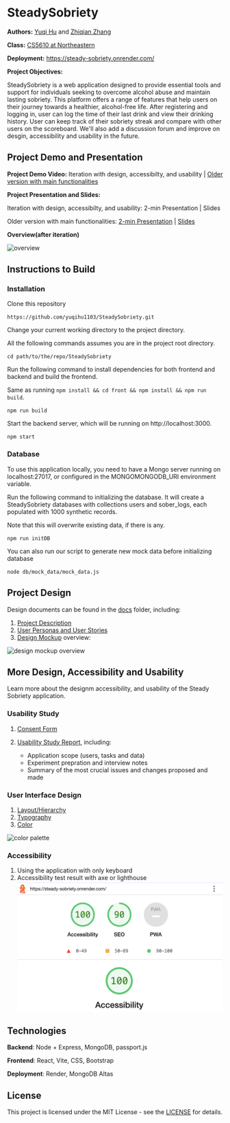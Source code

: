 # SteadySobriety

**Authors:** [Yuqi Hu](https://yuqihu1103.github.io/) and [Zhiqian Zhang](https://zhiqian-zhang.github.io/ZhiqianZhang-Peronal-Website/)

**Class:** [CS5610 at Northeastern](https://johnguerra.co/classes/webDevelopment_fall_2023/)

**Deployment:** https://steady-sobriety.onrender.com/

**Project Objectives:**

SteadySobriety is a web application designed to provide essential tools and support for individuals seeking to overcome alcohol abuse
and maintain lasting sobriety. This platform offers a range of features that help users on their journey towards a healthier,
alcohol-free life. After registering and logging in, user can log the time of their last drink and view their drinking history. User can keep track of their sobriety streak and compare with other users on the scoreboard. We'll also add a discussion forum and improve on desgin, accessibility and usability in the future.

## Project Demo and Presentation

**Project Demo Video:** Iteration with design, accessibilty, and usability | [Older version with main functionalities](https://youtu.be/a0rUKtjYNrE)

**Project Presentation and Slides:**

Iteration with design, accessibilty, and usability: 2-min Presentation | Slides

Older version with main functionalities: [2-min Presentation](https://youtu.be/7kqo9yISblk) | [Slides](https://docs.google.com/presentation/d/1bwjb_-aFty6QstsUDy_j1427GTJmW1Us-pnAwRehrSU/edit#slide=id.g297f0f13694_0_108)

**Overview(after iteration)**

![overview](https://github.com/yuqihu1103/SteadySobriety/assets/133090163/14468840-d388-463c-9cbf-0826d3bd8d76)

## Instructions to Build

### Installation

Clone this repository

```
https://github.com/yuqihu1103/SteadySobriety.git
```

Change your current working directory to the project directory.

All the following commands assumes you are in the project root directory.

```
cd path/to/the/repo/SteadySobriety
```

Run the following command to install dependencies for both frontend and backend and build the frontend.

Same as running `npm install && cd front && npm install && npm run build`.

```
npm run build
```

Start the backend server, which will be running on http://localhost:3000.

```
npm start
```

### Database

To use this application locally, you need to have a Mongo server running on localhost:27017, or configured in the MONGOMONGODB_URI environment variable.

Run the following command to initializing the database. It will create a SteadySobriety databases with collections users and sober_logs, each populated with 1000 synthetic records.

Note that this will overwrite existing data, if there is any.

```
npm run initDB
```

You can also run our script to generate new mock data before initializing database

```
node db/mock_data/mock_data.js
```

## Project Design

Design documents can be found in the [docs](docs) folder, including:

1. [Project Description](docs/project_description.txt)
2. [User Personas and User Stories](docs/user_personas_and_stories.txt)
3. [Design Mockup](docs/design_mockup.pdf) overview:

<img width="523" alt="design mockup overview" src="https://github.com/yuqihu1103/SteadySobriety/assets/133090163/e11567d2-612c-4429-9078-e846fb4e50d8">

## More Design, Accessibility and Usability

Learn more about the designm accessibility, and usability of the Steady Sobriety application.

### Usability Study

1. [Consent Form](docs/usability_study/usability_study_informed_consent_document.pdf)
2. [Usability Study Report](docs/usability_study/Usability%20Study%20Report.pdf), including:

   - Application scope (users, tasks and data)
   - Experiment prepration and interview notes
   - Summary of the most crucial issues and changes proposed and made

### User Interface Design

1. [Layout/Hierarchy](docs/design/Design%20of%20Steady%20Sobriety%20-%20Layout_Hierarchy.pdf)
2. [Typography](docs/design/Design%20of%20Steady%20Sobriety%20-%20Typography.pdf)
3. [Color](docs/design/Design%20of%20Steady%20Sobriety%20-%20Color.pdf)

<img width="623" alt="color palette" src="https://github.com/yuqihu1103/SteadySobriety/assets/133090163/b25a2544-c18a-47f7-86f1-6890d263d160">

### Accessibility

1. Using the application with only keyboard
2. Accessibility test result with axe or lighthouse
   ![Accessibility test results using Lighthouse](front/public/lighthouse.png)

## Technologies

**Backend**: Node + Express, MongoDB, passport.js

**Frontend**: React, Vite, CSS, Bootstrap

**Deployment**: Render, MongoDB Altas

## License

This project is licensed under the MIT License - see the [LICENSE](LICENSE) for details.
